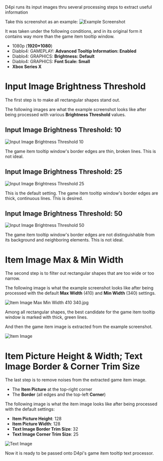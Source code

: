 D4pi runs its input images thru several processing steps to extract
useful information

Take this screenshot as an example:
![Example Screenshot](Input-Image.jpg)

It was taken under the following conditions, and in its original form it
contains way more than the game item tooltip window.

* 1080p (**1920*1080**)
* Diablo4: GAMEPLAY: **Advanced Tooltip Information: Enabled**
* Diablo4: GRAPHICS: **Brightness: Default**
* Diablo4: GRAPHICS: **Font Scale: Small**
* **Xbox Series X**

# Input Image Brightness Threshold

The first step is to make all rectangular shapes stand out.

The following images are what the example screenshot looks like after
being processed with various **Brightness Threshold** values.

## Input Image Brightness Threshold: 10

![Input Image Brightness Threshold 10](Input-Image-Brightness-Threshold-10.jpg)

The game item tooltip window's border edges are thin, broken lines.
This is not ideal.

## Input Image Brightness Threshold: 25

![Input Image Brightness Threshold 25](Input-Image-Brightness-Threshold-25.jpg)

This is the default setting.  The game item tooltip window's border
edges are thick, continuous lines.  This is desired.

## Input Image Brightness Threshold: 50
![Input Image Brightness Threshold 50](Input-Image-Brightness-Threshold-50.jpg)

The game item tooltip window's border edges are not distinguishable from
its background and neighboring elements.  This is not ideal.

# Item Image Max & Min Width

The second step is to filter out rectangular shapes that are too wide or
too narrow.

The following image is what the example screenshot looks like after
being processed with the default **Max Width** (410) and **Min Width**
(340) settings.

![Item Image Max Min Width 410 340.jpg](Item-Image-Max-Min-Width-410-340.jpg)

Among all rectangular shapes, the best candidate for the game item
tooltip window is marked with thick, green lines.

And then the game item image is extracted from the example screenshot.

![Item Image](Item-Image.jpg)

# Item Picture Height & Width; Text Image Border & Corner Trim Size

The last step is to remove noises from the extracted game item image.

* The **Item Picture** at the top-right corner
* The **Border** (all edges and the top-left **Corner**)

The following image is what the item image looks like after being
processed with the default settings:

* **Item Picture Height**: 128
* **Item Picture Width**: 128
* **Text Image Border Trim Size**: 32
* **Text Image Corner Trim Size**: 25

![Text Image](Text-Image.jpg)

Now it is ready to be passed onto D4pi's game item tooltip text
processor.
